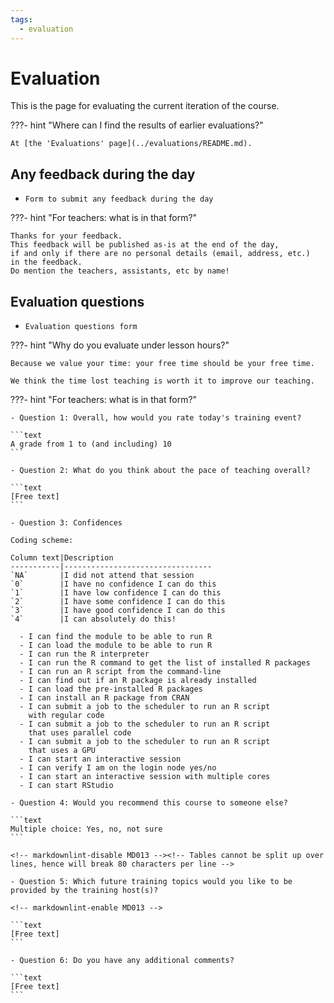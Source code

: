 ```yaml
---
tags:
  - evaluation
---
```


# Evaluation

This is the page for evaluating the current iteration of the course.

???- hint "Where can I find the results of earlier evaluations?"

    At [the 'Evaluations' page](../evaluations/README.md).

## Any feedback during the day

- `Form to submit any feedback during the day`

???- hint "For teachers: what is in that form?"

    Thanks for your feedback.
    This feedback will be published as-is at the end of the day,
    if and only if there are no personal details (email, address, etc.)
    in the feedback.
    Do mention the teachers, assistants, etc by name!

## Evaluation questions

- `Evaluation questions form`

???- hint "Why do you evaluate under lesson hours?"

    Because we value your time: your free time should be your free time.

    We think the time lost teaching is worth it to improve our teaching.

???- hint "For teachers: what is in that form?"

    - Question 1: Overall, how would you rate today's training event?

    ```text
    A grade from 1 to (and including) 10
    ```

    - Question 2: What do you think about the pace of teaching overall?

    ```text
    [Free text]
    ```

    - Question 3: Confidences

    Coding scheme:

    Column text|Description
    -----------|---------------------------------
    `NA`       |I did not attend that session
    `0`        |I have no confidence I can do this
    `1`        |I have low confidence I can do this
    `2`        |I have some confidence I can do this
    `3`        |I have good confidence I can do this
    `4`        |I can absolutely do this!

      - I can find the module to be able to run R
      - I can load the module to be able to run R
      - I can run the R interpreter
      - I can run the R command to get the list of installed R packages
      - I can run an R script from the command-line
      - I can find out if an R package is already installed
      - I can load the pre-installed R packages
      - I can install an R package from CRAN
      - I can submit a job to the scheduler to run an R script
        with regular code
      - I can submit a job to the scheduler to run an R script 
        that uses parallel code
      - I can submit a job to the scheduler to run an R script
        that uses a GPU
      - I can start an interactive session
      - I can verify I am on the login node yes/no
      - I can start an interactive session with multiple cores
      - I can start RStudio

    - Question 4: Would you recommend this course to someone else?

    ```text
    Multiple choice: Yes, no, not sure
    ```

    <!-- markdownlint-disable MD013 --><!-- Tables cannot be split up over lines, hence will break 80 characters per line -->

    - Question 5: Which future training topics would you like to be provided by the training host(s)?

    <!-- markdownlint-enable MD013 -->

    ```text
    [Free text]
    ```

    - Question 6: Do you have any additional comments?

    ```text
    [Free text]
    ```

